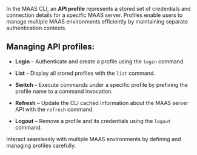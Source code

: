 In the MAAS CLI, an **API profile** represents a stored set of credentials and connection details for a specific MAAS server. Profiles enable users to manage multiple MAAS environments efficiently by maintaining separate authentication contexts.

## Managing API profiles:

- **Login** – Authenticate and create a profile using the `login` command.

- **List** – Display all stored profiles with the `list` command.

- **Switch** – Execute commands under a specific profile by prefixing the profile name to a command invocation.

- **Refresh** – Update the CLI cached information about the MAAS server API with the `refresh` command.

- **Logout** – Remove a profile and its credentials using the `logout` command.

Interact seamlessly with multiple MAAS environments by defining and managing profiles carefully.

